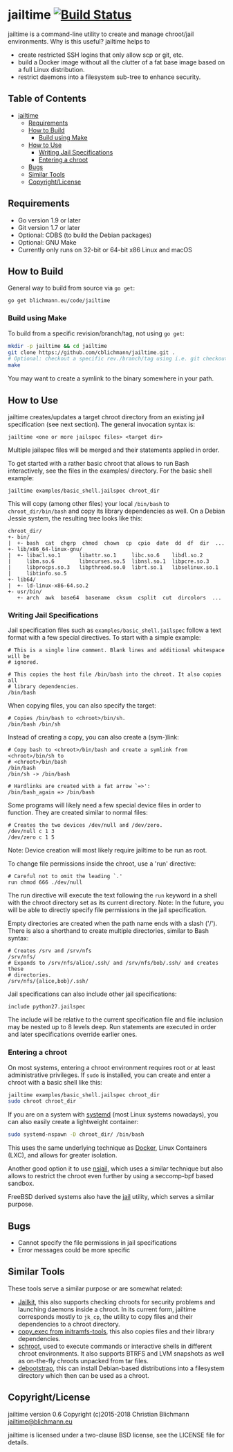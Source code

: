 jailtime [![Build Status](https://api.travis-ci.org/cblichmann/jailtime.svg?branch=master)](https://travis-ci.org/cblichmann/jailtime)
========

jailtime is a command-line utility to create and manage chroot/jail
environments.
Why is this useful? jailtime helps to
  - create restricted SSH logins that only allow scp or git, etc.
  - build a Docker image without all the clutter of a fat base image based on
    a full Linux distribution.
  - restrict daemons into a filesystem sub-tree to enhance security.


Table of Contents
-----------------

  * [jailtime](README.md#jailtime-)
     * [Requirements](README.md#requirements)
     * [How to Build](README.md#how-to-build)
        * [Build using Make](README.md#build-using-make)
     * [How to Use](README.md#how-to-use)
        * [Writing Jail Specifications](README.md#writing-jail-specifications)
        * [Entering a chroot](README.md#entering-a-chroot)
     * [Bugs](README.md#bugs)
     * [Similar Tools](README.md#similar-tools)
     * [Copyright/License](README.md#copyrightlicense)


Requirements
------------

  - Go version 1.9 or later
  - Git version 1.7 or later
  - Optional: CDBS (to build the Debian packages)
  - Optional: GNU Make
  - Currently only runs on 32-bit or 64-bit x86 Linux and macOS


How to Build
------------

General way to build from source via `go get`:
```
go get blichmann.eu/code/jailtime
```

### Build using Make

To build from a specific revision/branch/tag, not using `go get`:
```bash
mkdir -p jailtime && cd jailtime
git clone https://github.com/cblichmann/jailtime.git .
# Optional: checkout a specific rev./branch/tag using i.e. git checkout
make
```

You may want to create a symlink to the binary somewhere in your path.


How to Use
----------

jailtime creates/updates a target chroot directory from an existing jail
specification (see next section). The general invocation syntax is:
```
jailtime <one or more jailspec files> <target dir>
```
Multiple jailspec files will be merged and their statements applied in order.

To get started with a rather basic chroot that allows to run Bash
interactively, see the files in the examples/ directory. For the basic shell
example:
```
jailtime examples/basic_shell.jailspec chroot_dir
```
This will copy (among other files) your local `/bin/bash` to
`chroot_dir/bin/bash` and copy its library dependencies as well. On a Debian
Jessie system, the resulting tree looks like this:
```
chroot_dir/
+- bin/
|  +- bash  cat  chgrp  chmod  chown  cp  cpio  date  dd  df  dir  ...
+- lib/x86_64-linux-gnu/
|  +- libacl.so.1      libattr.so.1     libc.so.6    libdl.so.2
|     libm.so.6        libncurses.so.5  libnsl.so.1  libpcre.so.3
|     libprocps.so.3   libpthread.so.0  librt.so.1   libselinux.so.1
|     libtinfo.so.5
+- lib64/
|  +- ld-linux-x86-64.so.2
+- usr/bin/
   +- arch  awk  base64  basename  cksum  csplit  cut  dircolors  ...
```

### Writing Jail Specifications

Jail specification files such as `examples/basic_shell.jailspec` follow a text
format with a few special directives. To start with a simple example:
```
# This is a single line comment. Blank lines and additional whitespace will be
# ignored.

# This copies the host file /bin/bash into the chroot. It also copies all
# library dependencies.
/bin/bash
```

When copying files, you can also specify the target:
```
# Copies /bin/bash to <chroot>/bin/sh.
/bin/bash /bin/sh
```
Instead of creating a copy, you can also create a (sym-)link:
```
# Copy bash to <chroot>/bin/bash and create a symlink from <chroot>/bin/sh to
# <chroot>/bin/bash
/bin/bash
/bin/sh -> /bin/bash

# Hardlinks are created with a fat arrow `=>':
/bin/bash_again => /bin/bash
```

Some programs will likely need a few special device files in order to function.
They are created similar to normal files:
```
# Creates the two devices /dev/null and /dev/zero.
/dev/null c 1 3
/dev/zero c 1 5
```
Note: Device creation will most likely require jailtime to be run as root.

To change file permissions inside the chroot, use a 'run' directive:
```
# Careful not to omit the leading `.'
run chmod 666 ./dev/null
```
The run directive will execute the text following the `run` keyword in a shell
with the chroot directory set as its current directory.
Note: In the future, you will be able to directly specify file permissions in
the jail specification.

Empty directories are created when the path name ends with a slash ('/'). There
is also a shorthand to create multiple directories, similar to Bash syntax:
```
# Creates /srv and /srv/nfs
/srv/nfs/
# Expands to /srv/nfs/alice/.ssh/ and /srv/nfs/bob/.ssh/ and creates these
# directories.
/srv/nfs/{alice,bob}/.ssh/
```

Jail specifications can also include other jail specifications:
```
include python27.jailspec
```
The include will be relative to the current specification file and file
inclusion may be nested up to 8 levels deep. Run statements are executed in
order and later specifications override earlier ones.


### Entering a chroot

On most systems, entering a chroot environment requires root or at least
administrative privileges. If `sudo` is installed, you can create and enter a
chroot with a basic shell like this:
```bash
jailtime examples/basic_shell.jailspec chroot_dir
sudo chroot chroot_dir
```
If you are on a system with [systemd](
http://freedesktop.org/wiki/Software/systemd/) (most Linux systems nowadays),
you can also easily create a lightweight container:
```bash
sudo systemd-nspawn -D chroot_dir/ /bin/bash
```
This uses the same underlying technique as [Docker](https://www.docker.com/),
Linux Containers (LXC), and allows for greater isolation.

Another good option it to use [nsjail](https://google.github.io/nsjail/),
which uses a similar technique but also allows to restrict the chroot even
further by using a seccomp-bpf based sandbox.

FreeBSD derived systems also have the [jail](
https://www.freebsd.org/cgi/man.cgi?query=jail&format=html) utility, which
serves a similar purpose.


Bugs
----

  - Cannot specify the file permissions in jail specifications
  - Error messages could be more specific


Similar Tools
-------------

These tools serve a similar purpose or are somewhat related:
  - [Jailkit](http://olivier.sessink.nl/jailkit/), this also supports
    checking chroots for security problems and launching daemons inside a
    chroot. In its current form, jailtime corresponds mostly to `jk_cp`, the
    utility to copy files and their dependencies to a chroot directory.
  - [copy_exec from initramfs-tools](
    http://anonscm.debian.org/cgit/kernel/initramfs-tools.git/tree/hook-functions),
    this also copies files and their library dependencies.
  - [schroot](http://anonscm.debian.org/cgit/buildd-tools/schroot.git), used
    to execute commands or interactive shells in different chroot
    environments. It also supports BTRFS and LVM snapshots as well as
    on-the-fly chroots unpacked from tar files.
  - [debootstrap](http://anonscm.debian.org/cgit/d-i/debootstrap.git), this can
    install Debian-based distributions into a filesystem directory which then
    can be used as a chroot.


Copyright/License
-----------------

jailtime version 0.6
Copyright (c)2015-2018 Christian Blichmann <jailtime@blichmann.eu>

jailtime is licensed under a two-clause BSD license, see the LICENSE file
for details.
